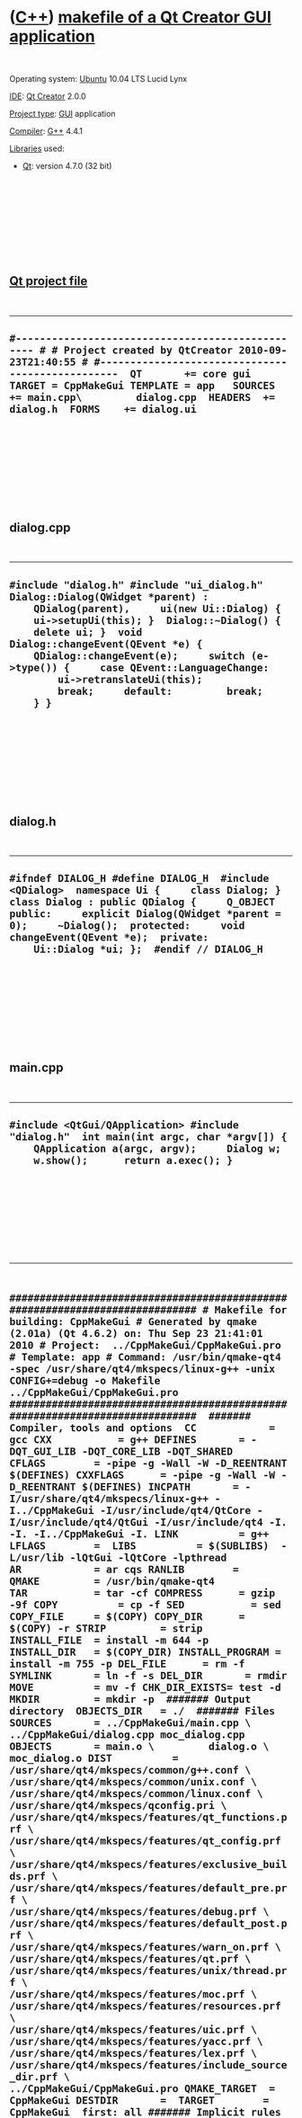 



 

 

 

 

 

([C++](Cpp.htm)) [makefile of a Qt Creator GUI application](CppMakeGui.htm)
===========================================================================

 

Operating system: [Ubuntu](http://www.ubuntu.com) 10.04 LTS Lucid Lynx

[IDE](CppIde.htm): [Qt Creator](CppQtCreator.htm) 2.0.0

[Project type](CppQtProjectType.htm): [GUI](CppGui.htm) application

[Compiler](CppCompiler.htm): [G++](CppGpp.htm) 4.4.1

[Libraries](CppLibrary.htm) used:

-   [Qt](CppQt.htm): version 4.7.0 (32 bit)

 

 

 

 

 

[Qt project file](CppQtProjectFile.htm)
---------------------------------------

 

  -------------------------------------------------------------------------------------------------------------------------------------------------------------------------------------------------------------------------------------------------------------------------------------------------------------------
  ` #------------------------------------------------- # # Project created by QtCreator 2010-09-23T21:40:55 # #-------------------------------------------------  QT       += core gui  TARGET = CppMakeGui TEMPLATE = app   SOURCES += main.cpp\         dialog.cpp  HEADERS  += dialog.h  FORMS    += dialog.ui `
  -------------------------------------------------------------------------------------------------------------------------------------------------------------------------------------------------------------------------------------------------------------------------------------------------------------------

 

 

 

 

 

dialog.cpp
----------

 

  ------------------------------------------------------------------------------------------------------------------------------------------------------------------------------------------------------------------------------------------------------------------------------------------------------------------------------------------------------------------------------------------------------------------
  ` #include "dialog.h" #include "ui_dialog.h"  Dialog::Dialog(QWidget *parent) :     QDialog(parent),     ui(new Ui::Dialog) {     ui->setupUi(this); }  Dialog::~Dialog() {     delete ui; }  void Dialog::changeEvent(QEvent *e) {     QDialog::changeEvent(e);     switch (e->type()) {     case QEvent::LanguageChange:         ui->retranslateUi(this);         break;     default:         break;     } } `
  ------------------------------------------------------------------------------------------------------------------------------------------------------------------------------------------------------------------------------------------------------------------------------------------------------------------------------------------------------------------------------------------------------------------

 

 

 

 

 

dialog.h
--------

 

  -----------------------------------------------------------------------------------------------------------------------------------------------------------------------------------------------------------------------------------------------------------------------------------------------------------------
  ` #ifndef DIALOG_H #define DIALOG_H  #include <QDialog>  namespace Ui {     class Dialog; }  class Dialog : public QDialog {     Q_OBJECT  public:     explicit Dialog(QWidget *parent = 0);     ~Dialog();  protected:     void changeEvent(QEvent *e);  private:     Ui::Dialog *ui; };  #endif // DIALOG_H `
  -----------------------------------------------------------------------------------------------------------------------------------------------------------------------------------------------------------------------------------------------------------------------------------------------------------------

 

 

 

 

 

main.cpp
--------

 

  -------------------------------------------------------------------------------------------------------------------------------------------------------------------------------
  ` #include <QtGui/QApplication> #include "dialog.h"  int main(int argc, char *argv[]) {     QApplication a(argc, argv);     Dialog w;     w.show();      return a.exec(); } `
  -------------------------------------------------------------------------------------------------------------------------------------------------------------------------------

 

 

 

 

 

  ------------------------------------------------------------------------------------------------------------------------------------------------------------------------------------------------------------------------------------------------------------------------------------------------------------------------------------------------------------------------------------------------------------------------------------------------------------------------------------------------------------------------------------------------------------------------------------------------------------------------------------------------------------------------------------------------------------------------------------------------------------------------------------------------------------------------------------------------------------------------------------------------------------------------------------------------------------------------------------------------------------------------------------------------------------------------------------------------------------------------------------------------------------------------------------------------------------------------------------------------------------------------------------------------------------------------------------------------------------------------------------------------------------------------------------------------------------------------------------------------------------------------------------------------------------------------------------------------------------------------------------------------------------------------------------------------------------------------------------------------------------------------------------------------------------------------------------------------------------------------------------------------------------------------------------------------------------------------------------------------------------------------------------------------------------------------------------------------------------------------------------------------------------------------------------------------------------------------------------------------------------------------------------------------------------------------------------------------------------------------------------------------------------------------------------------------------------------------------------------------------------------------------------------------------------------------------------------------------------------------------------------------------------------------------------------------------------------------------------------------------------------------------------------------------------------------------------------------------------------------------------------------------------------------------------------------------------------------------------------------------------------------------------------------------------------------------------------------------------------------------------------------------------------------------------------------------------------------------------------------------------------------------------------------------------------------------------------------------------------------------------------------------------------------------------------------------------------------------------------------------------------------------------------------------------------------------------------------------------------------------------------------------------------------------------------------------------------------------------------------------------------------------------------------------------------------------------------------------------------------------------------------------------------------------------------------------------------------------------------------------------------------------------------------------------------------------------------------------------------------------------------------------------------------------------------------------------------------------------------------------------------------------------------------------------------------------------------------------------------------------------------------------------------------------------------------------------------------------------------------------------------------------------------------------------------------------------------------------------------------------------------------------------------------------------------------------------------------------------------------------------------------------------------------------------------------------------------------------------------------------------------------------------------------------------------------------------------------------------------------------------------------------------------------------------------------------------------------------------------------------------------------------------------------------------------------------------------------------------------------------------------------------------------------------------------------------------------------------------------------------------------------------------------------------------------------------------------------------------------------------------------------------------------------------------------------------------------------------------------------------------------------------------------------------------------------------------------------------------------------------------------------------------------------------------------------------------------------------------------------------------------------------------------------------------------------------------------------------------------------------------------------------------------------------------------------------------------------------------------------------------------------------------------------------------------------------------------------------------------------------------------------------------------------------------------------------------------------------------------------------------------------------------------------------------------------------------------------------------------------------------------------------------------------------------------------------------------------------------------------------------------------------------------------------------------------------------------------------------------------------------------------------------------------------------------------------------------------------------------------------------------------------------------------------------------------------------------------------------------------------------------------------------------------------------------------------------------------------------------------------------------------------------------------------------------------------------------------------------------------------------------------------------------------------------------------------------------------------------------------------------------------------------------------------------------------------------------------------------------------------------------------------------------------------------------------------------------------------------------------------------------------------------------------------------------------------------------------------------------------------------------------------------------------------------------------------------------------------------------------------------------------------------------------------------------------------------------------------------------------------------------------------------------------------------------------------------------------------------------------------------------------------------------------------------------------------------------------------------------------------------------------------------------------------------------------------------
  ``  ############################################################################# # Makefile for building: CppMakeGui # Generated by qmake (2.01a) (Qt 4.6.2) on: Thu Sep 23 21:41:01 2010 # Project:  ../CppMakeGui/CppMakeGui.pro # Template: app # Command: /usr/bin/qmake-qt4 -spec /usr/share/qt4/mkspecs/linux-g++ -unix CONFIG+=debug -o Makefile ../CppMakeGui/CppMakeGui.pro #############################################################################  ####### Compiler, tools and options  CC            = gcc CXX           = g++ DEFINES       = -DQT_GUI_LIB -DQT_CORE_LIB -DQT_SHARED CFLAGS        = -pipe -g -Wall -W -D_REENTRANT $(DEFINES) CXXFLAGS      = -pipe -g -Wall -W -D_REENTRANT $(DEFINES) INCPATH       = -I/usr/share/qt4/mkspecs/linux-g++ -I../CppMakeGui -I/usr/include/qt4/QtCore -I/usr/include/qt4/QtGui -I/usr/include/qt4 -I. -I. -I../CppMakeGui -I. LINK          = g++ LFLAGS        =  LIBS          = $(SUBLIBS)  -L/usr/lib -lQtGui -lQtCore -lpthread  AR            = ar cqs RANLIB        =  QMAKE         = /usr/bin/qmake-qt4 TAR           = tar -cf COMPRESS      = gzip -9f COPY          = cp -f SED           = sed COPY_FILE     = $(COPY) COPY_DIR      = $(COPY) -r STRIP         = strip INSTALL_FILE  = install -m 644 -p INSTALL_DIR   = $(COPY_DIR) INSTALL_PROGRAM = install -m 755 -p DEL_FILE      = rm -f SYMLINK       = ln -f -s DEL_DIR       = rmdir MOVE          = mv -f CHK_DIR_EXISTS= test -d MKDIR         = mkdir -p  ####### Output directory  OBJECTS_DIR   = ./  ####### Files  SOURCES       = ../CppMakeGui/main.cpp \         ../CppMakeGui/dialog.cpp moc_dialog.cpp OBJECTS       = main.o \         dialog.o \         moc_dialog.o DIST          = /usr/share/qt4/mkspecs/common/g++.conf \         /usr/share/qt4/mkspecs/common/unix.conf \         /usr/share/qt4/mkspecs/common/linux.conf \         /usr/share/qt4/mkspecs/qconfig.pri \         /usr/share/qt4/mkspecs/features/qt_functions.prf \         /usr/share/qt4/mkspecs/features/qt_config.prf \         /usr/share/qt4/mkspecs/features/exclusive_builds.prf \         /usr/share/qt4/mkspecs/features/default_pre.prf \         /usr/share/qt4/mkspecs/features/debug.prf \         /usr/share/qt4/mkspecs/features/default_post.prf \         /usr/share/qt4/mkspecs/features/warn_on.prf \         /usr/share/qt4/mkspecs/features/qt.prf \         /usr/share/qt4/mkspecs/features/unix/thread.prf \         /usr/share/qt4/mkspecs/features/moc.prf \         /usr/share/qt4/mkspecs/features/resources.prf \         /usr/share/qt4/mkspecs/features/uic.prf \         /usr/share/qt4/mkspecs/features/yacc.prf \         /usr/share/qt4/mkspecs/features/lex.prf \         /usr/share/qt4/mkspecs/features/include_source_dir.prf \         ../CppMakeGui/CppMakeGui.pro QMAKE_TARGET  = CppMakeGui DESTDIR       =  TARGET        = CppMakeGui  first: all ####### Implicit rules  .SUFFIXES: .o .c .cpp .cc .cxx .C  .cpp.o:     $(CXX) -c $(CXXFLAGS) $(INCPATH) -o "$@" "$<"  .cc.o:     $(CXX) -c $(CXXFLAGS) $(INCPATH) -o "$@" "$<"  .cxx.o:     $(CXX) -c $(CXXFLAGS) $(INCPATH) -o "$@" "$<"  .C.o:     $(CXX) -c $(CXXFLAGS) $(INCPATH) -o "$@" "$<"  .c.o:     $(CC) -c $(CFLAGS) $(INCPATH) -o "$@" "$<"  ####### Build rules  all: Makefile $(TARGET)  $(TARGET): ui_dialog.h $(OBJECTS)       $(LINK) $(LFLAGS) -o $(TARGET) $(OBJECTS) $(OBJCOMP) $(LIBS)  Makefile: ../CppMakeGui/CppMakeGui.pro  /usr/share/qt4/mkspecs/linux-g++/qmake.conf /usr/share/qt4/mkspecs/common/g++.conf \         /usr/share/qt4/mkspecs/common/unix.conf \         /usr/share/qt4/mkspecs/common/linux.conf \         /usr/share/qt4/mkspecs/qconfig.pri \         /usr/share/qt4/mkspecs/features/qt_functions.prf \         /usr/share/qt4/mkspecs/features/qt_config.prf \         /usr/share/qt4/mkspecs/features/exclusive_builds.prf \         /usr/share/qt4/mkspecs/features/default_pre.prf \         /usr/share/qt4/mkspecs/features/debug.prf \         /usr/share/qt4/mkspecs/features/default_post.prf \         /usr/share/qt4/mkspecs/features/warn_on.prf \         /usr/share/qt4/mkspecs/features/qt.prf \         /usr/share/qt4/mkspecs/features/unix/thread.prf \         /usr/share/qt4/mkspecs/features/moc.prf \         /usr/share/qt4/mkspecs/features/resources.prf \         /usr/share/qt4/mkspecs/features/uic.prf \         /usr/share/qt4/mkspecs/features/yacc.prf \         /usr/share/qt4/mkspecs/features/lex.prf \         /usr/share/qt4/mkspecs/features/include_source_dir.prf \         /usr/lib/libQtGui.prl \         /usr/lib/libQtCore.prl     $(QMAKE) -spec /usr/share/qt4/mkspecs/linux-g++ -unix CONFIG+=debug -o Makefile ../CppMakeGui/CppMakeGui.pro /usr/share/qt4/mkspecs/common/g++.conf: /usr/share/qt4/mkspecs/common/unix.conf: /usr/share/qt4/mkspecs/common/linux.conf: /usr/share/qt4/mkspecs/qconfig.pri: /usr/share/qt4/mkspecs/features/qt_functions.prf: /usr/share/qt4/mkspecs/features/qt_config.prf: /usr/share/qt4/mkspecs/features/exclusive_builds.prf: /usr/share/qt4/mkspecs/features/default_pre.prf: /usr/share/qt4/mkspecs/features/debug.prf: /usr/share/qt4/mkspecs/features/default_post.prf: /usr/share/qt4/mkspecs/features/warn_on.prf: /usr/share/qt4/mkspecs/features/qt.prf: /usr/share/qt4/mkspecs/features/unix/thread.prf: /usr/share/qt4/mkspecs/features/moc.prf: /usr/share/qt4/mkspecs/features/resources.prf: /usr/share/qt4/mkspecs/features/uic.prf: /usr/share/qt4/mkspecs/features/yacc.prf: /usr/share/qt4/mkspecs/features/lex.prf: /usr/share/qt4/mkspecs/features/include_source_dir.prf: /usr/lib/libQtGui.prl: /usr/lib/libQtCore.prl: qmake:  FORCE     @$(QMAKE) -spec /usr/share/qt4/mkspecs/linux-g++ -unix CONFIG+=debug -o Makefile ../CppMakeGui/CppMakeGui.pro  dist:      @$(CHK_DIR_EXISTS) ../CppMakeGui/.tmp/CppMakeGui1.0.0 || $(MKDIR) ../CppMakeGui/.tmp/CppMakeGui1.0.0      $(COPY_FILE) --parents $(SOURCES) $(DIST) ../CppMakeGui/.tmp/CppMakeGui1.0.0/ && $(COPY_FILE) --parents ../CppMakeGui/dialog.h ../CppMakeGui/.tmp/CppMakeGui1.0.0/ && $(COPY_FILE) --parents ../CppMakeGui/main.cpp ../CppMakeGui/dialog.cpp ../CppMakeGui/.tmp/CppMakeGui1.0.0/ && $(COPY_FILE) --parents ../CppMakeGui/dialog.ui ../CppMakeGui/.tmp/CppMakeGui1.0.0/ && (cd `dirname ../CppMakeGui/.tmp/CppMakeGui1.0.0` && $(TAR) CppMakeGui1.0.0.tar CppMakeGui1.0.0 && $(COMPRESS) CppMakeGui1.0.0.tar) && $(MOVE) `dirname ../CppMakeGui/.tmp/CppMakeGui1.0.0`/CppMakeGui1.0.0.tar.gz . && $(DEL_FILE) -r ../CppMakeGui/.tmp/CppMakeGui1.0.0   clean:compiler_clean      -$(DEL_FILE) $(OBJECTS)     -$(DEL_FILE) *~ core *.core   ####### Sub-libraries  distclean: clean     -$(DEL_FILE) $(TARGET)      -$(DEL_FILE) Makefile   mocclean: compiler_moc_header_clean compiler_moc_source_clean  mocables: compiler_moc_header_make_all compiler_moc_source_make_all  compiler_moc_header_make_all: moc_dialog.cpp compiler_moc_header_clean:     -$(DEL_FILE) moc_dialog.cpp moc_dialog.cpp: ../CppMakeGui/dialog.h     /usr/bin/moc-qt4 $(DEFINES) $(INCPATH) ../CppMakeGui/dialog.h -o moc_dialog.cpp  compiler_rcc_make_all: compiler_rcc_clean: compiler_image_collection_make_all: qmake_image_collection.cpp compiler_image_collection_clean:     -$(DEL_FILE) qmake_image_collection.cpp compiler_moc_source_make_all: compiler_moc_source_clean: compiler_uic_make_all: ui_dialog.h compiler_uic_clean:     -$(DEL_FILE) ui_dialog.h ui_dialog.h: ../CppMakeGui/dialog.ui     /usr/bin/uic-qt4 ../CppMakeGui/dialog.ui -o ui_dialog.h  compiler_yacc_decl_make_all: compiler_yacc_decl_clean: compiler_yacc_impl_make_all: compiler_yacc_impl_clean: compiler_lex_make_all: compiler_lex_clean: compiler_clean: compiler_moc_header_clean compiler_uic_clean   ####### Compile  main.o: ../CppMakeGui/main.cpp ../CppMakeGui/dialog.h     $(CXX) -c $(CXXFLAGS) $(INCPATH) -o main.o ../CppMakeGui/main.cpp  dialog.o: ../CppMakeGui/dialog.cpp ../CppMakeGui/dialog.h \         ui_dialog.h     $(CXX) -c $(CXXFLAGS) $(INCPATH) -o dialog.o ../CppMakeGui/dialog.cpp  moc_dialog.o: moc_dialog.cpp      $(CXX) -c $(CXXFLAGS) $(INCPATH) -o moc_dialog.o moc_dialog.cpp  ####### Install  install:   FORCE  uninstall:   FORCE  FORCE:  ``
  ------------------------------------------------------------------------------------------------------------------------------------------------------------------------------------------------------------------------------------------------------------------------------------------------------------------------------------------------------------------------------------------------------------------------------------------------------------------------------------------------------------------------------------------------------------------------------------------------------------------------------------------------------------------------------------------------------------------------------------------------------------------------------------------------------------------------------------------------------------------------------------------------------------------------------------------------------------------------------------------------------------------------------------------------------------------------------------------------------------------------------------------------------------------------------------------------------------------------------------------------------------------------------------------------------------------------------------------------------------------------------------------------------------------------------------------------------------------------------------------------------------------------------------------------------------------------------------------------------------------------------------------------------------------------------------------------------------------------------------------------------------------------------------------------------------------------------------------------------------------------------------------------------------------------------------------------------------------------------------------------------------------------------------------------------------------------------------------------------------------------------------------------------------------------------------------------------------------------------------------------------------------------------------------------------------------------------------------------------------------------------------------------------------------------------------------------------------------------------------------------------------------------------------------------------------------------------------------------------------------------------------------------------------------------------------------------------------------------------------------------------------------------------------------------------------------------------------------------------------------------------------------------------------------------------------------------------------------------------------------------------------------------------------------------------------------------------------------------------------------------------------------------------------------------------------------------------------------------------------------------------------------------------------------------------------------------------------------------------------------------------------------------------------------------------------------------------------------------------------------------------------------------------------------------------------------------------------------------------------------------------------------------------------------------------------------------------------------------------------------------------------------------------------------------------------------------------------------------------------------------------------------------------------------------------------------------------------------------------------------------------------------------------------------------------------------------------------------------------------------------------------------------------------------------------------------------------------------------------------------------------------------------------------------------------------------------------------------------------------------------------------------------------------------------------------------------------------------------------------------------------------------------------------------------------------------------------------------------------------------------------------------------------------------------------------------------------------------------------------------------------------------------------------------------------------------------------------------------------------------------------------------------------------------------------------------------------------------------------------------------------------------------------------------------------------------------------------------------------------------------------------------------------------------------------------------------------------------------------------------------------------------------------------------------------------------------------------------------------------------------------------------------------------------------------------------------------------------------------------------------------------------------------------------------------------------------------------------------------------------------------------------------------------------------------------------------------------------------------------------------------------------------------------------------------------------------------------------------------------------------------------------------------------------------------------------------------------------------------------------------------------------------------------------------------------------------------------------------------------------------------------------------------------------------------------------------------------------------------------------------------------------------------------------------------------------------------------------------------------------------------------------------------------------------------------------------------------------------------------------------------------------------------------------------------------------------------------------------------------------------------------------------------------------------------------------------------------------------------------------------------------------------------------------------------------------------------------------------------------------------------------------------------------------------------------------------------------------------------------------------------------------------------------------------------------------------------------------------------------------------------------------------------------------------------------------------------------------------------------------------------------------------------------------------------------------------------------------------------------------------------------------------------------------------------------------------------------------------------------------------------------------------------------------------------------------------------------------------------------------------------------------------------------------------------------------------------------------------------------------------------------------------------------------------------------------------------------------------------------------------------------------------------------------------------------------------------------------------------------------------------------------------------------------------------------------------------------------------------------------------------------------------------------------------------------------------------------------------------------------------------------------------------------------------------------------------------------

 

 

 

 

 





 



